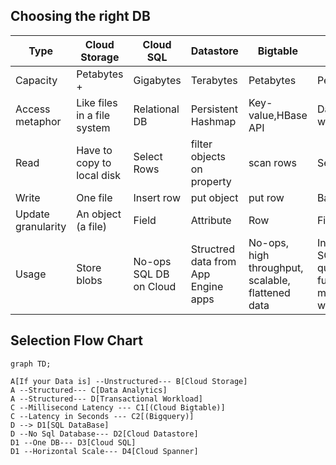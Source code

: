 ## Choosing the right DB

 Type | Cloud Storage | Cloud SQL | Datastore | Bigtable | BigQuery
 -|-|-|-|-|-|
 Capacity | Petabytes + | Gigabytes | Terabytes | Petabytes | Petabytes
 Access metaphor |Like files in a file system | Relational DB | Persistent Hashmap | Key-value,HBase API |Data warehouse
 Read | Have to copy to local disk | Select Rows | filter objects on property | scan rows | Select rows
 Write | One file | Insert row | put object | put row | Batch/stream
 Update granularity | An object (a file) | Field | Attribute | Row | Field
 Usage | Store blobs | No-ops SQL DB on Cloud | Structred data from App Engine apps | No-ops, high throughput, scalable, flattened data | Interactive SQL* querying fully managed warehouse
 
 ## Selection Flow Chart
 
```mermaid
graph TD;

A[If your Data is] --Unstructured--- B[Cloud Storage]
A --Structured--- C[Data Analytics]
A --Structured--- D[Transactional Workload]
C --Millisecond Latency --- C1[(Cloud Bigtable)]
C --Latency in Seconds --- C2[(Bigquery)]
D --> D1[SQL DataBase]
D --No Sql Database--- D2[Cloud Datastore]
D1 --One DB--- D3[Cloud SQL]
D1 --Horizontal Scale--- D4[Cloud Spanner]
```